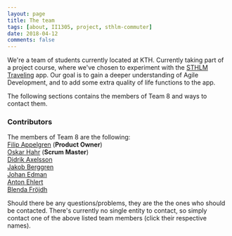 ```yaml
---
layout: page
title: The team
tags: [about, II1305, project, sthlm-commuter]
date: 2018-04-12
comments: false
---
```



We're a team of students currently located at KTH.
Currently taking part of a project course, where we've chosen to experiment with the [STHLM Traveling](http://sthlmtraveling.se) app. Our goal is to gain a deeper understanding of Agile Development, and to add some extra quality of life functions to the app.


The following sections contains the members of Team 8 and ways to contact them.

### Contributors
The members of Team 8 are the following: <br>
<i class="fa fa-user-circle"></i>
<a href="mailto:filipap@kth.se?subject=[II1305] STHLM-Commute"> Filip Appelgren</a> (**Product Owner**) <br>
<i class="fa fa-user-secret"></i>
<a href="mailto:ohahr@kth.se?subject=[II1305] STHLM-Commute"> Oskar Hahr</a> (**Scrum Master**) <br>
<i class="fa fa-user"></i>
<a href="mailto:didrika@kth.se?subject=[II1305] STHLM-Commute"> Didrik Axelsson</a> <br>
<i class="fa fa-user"></i>
<a href="mailto:jaberggr@kth.se?subject=[II1305] STHLM-Commute"> Jakob Berggren</a> <br>
<i class="fa fa-user"></i>
<a href="mailto:jedma@kth.se?subject=[II1305] STHLM-Commute"> Johan Edman</a><br>
<i class="fa fa-user"></i>
<a href="mailto:aehlert@kth.se?subject=[II1305] STHLM-Commute"> Anton Ehlert</a> <br>
<i class="fa fa-user"></i>
<a href="mailto:blendaf@kth.se?subject=[II1305] STHLM-Commute"> Blenda Fröjdh</a> <br>

Should there be any questions/problems, they are the the ones who should be contacted.
There's currently no single entity to contact, so simply contact one of the above listed team members (click their respective names).
